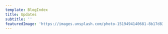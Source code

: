 ```yaml
---
template: BlogIndex
title: Updates
subtitle: ''
featuredImage: 'https://images.unsplash.com/photo-1519494140681-8b17d830a3e9?ixlib=rb-1.2.1&ixid=eyJhcHBfaWQiOjEyMDd9&auto=format&fit=crop&w=500&q=60/'
---
```

